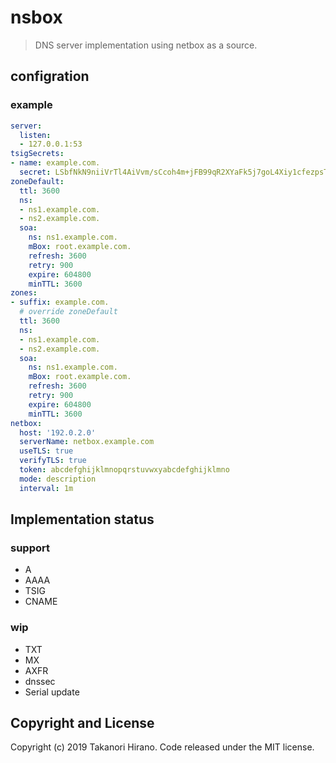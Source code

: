 # nsbox
> DNS server implementation using netbox as a source.

## configration
### example
```yml
server:
  listen:
  - 127.0.0.1:53
tsigSecrets:
- name: example.com.
  secret: LSbfNkN9niiVrTl4AiVvm/sCcoh4m+jFB99qR2XYaFk5j7goL4Xiy1cfezpsT+3KUAMGq9OJcKRYq5yYzq8nZA==
zoneDefault:
  ttl: 3600
  ns:
  - ns1.example.com.
  - ns2.example.com.
  soa:
    ns: ns1.example.com.
    mBox: root.example.com.
    refresh: 3600
    retry: 900
    expire: 604800
    minTTL: 3600
zones:
- suffix: example.com.
  # override zoneDefault
  ttl: 3600
  ns:
  - ns1.example.com.
  - ns2.example.com.
  soa:
    ns: ns1.example.com.
    mBox: root.example.com.
    refresh: 3600
    retry: 900
    expire: 604800
    minTTL: 3600
netbox:
  host: '192.0.2.0'
  serverName: netbox.example.com
  useTLS: true
  verifyTLS: true
  token: abcdefghijklmnopqrstuvwxyabcdefghijklmno
  mode: description
  interval: 1m
```

## Implementation status
### support
- A
- AAAA
- TSIG
- CNAME
### wip
- TXT
- MX
- AXFR
- dnssec
- Serial update

## Copyright and License
Copyright (c) 2019 Takanori Hirano. Code released under the MIT license.
